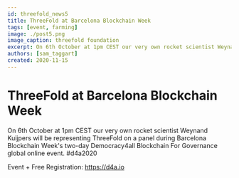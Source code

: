```yaml
---
id: threefold_news5
title: ThreeFold at Barcelona Blockchain Week
tags: [event, farming]
image: ./post5.png
image_caption: threefold foundation
excerpt: On 6th October at 1pm CEST our very own rocket scientist Weynand Kuijpers will be representing ThreeFold.
authors: [sam_taggart]
created: 2020-11-15
---
```



# ThreeFold at Barcelona Blockchain Week

On 6th October at 1pm CEST our very own rocket scientist Weynand Kuijpers will be representing ThreeFold on a panel during Barcelona Blockchain Week's two-day Democracy4all Blockchain For Governance global online event. #d4a2020

Event + Free Registration: https://d4a.io